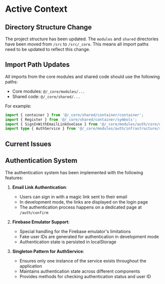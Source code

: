 # Active Context

## Directory Structure Change

The project structure has been updated. The `modules` and `shared` directories have been moved from `/src` to `/src/_core`. This means all import paths need to be updated to reflect this change.

## Import Path Updates

All imports from the core modules and shared code should use the following paths:

- Core modules: `@/_core/modules/...`
- Shared code: `@/_core/shared/...`

For example:
```typescript
import { container } from '@/_core/shared/container/container';
import { Register } from '@/_core/shared/container/symbols';
import { SignInWithEmailLinkUseCase } from '@/_core/modules/auth/core/use-cases/sign-in-with-email-link/sign-in-with-email-link.use-case';
import type { AuthService } from '@/_core/modules/auth/infrastructure/services/AuthService';
```

## Current Issues

## Authentication System

The authentication system has been implemented with the following features:

1. **Email Link Authentication**:
   - Users can sign in with a magic link sent to their email
   - In development mode, the links are displayed on the login page
   - The authentication process happens on a dedicated page at `/auth/confirm`

2. **Firebase Emulator Support**:
   - Special handling for the Firebase emulator's limitations
   - Fake user IDs are generated for authentication in development mode
   - Authentication state is persisted in localStorage

3. **Singleton Pattern for AuthService**:
   - Ensures only one instance of the service exists throughout the application
   - Maintains authentication state across different components
   - Provides methods for checking authentication status and user ID
